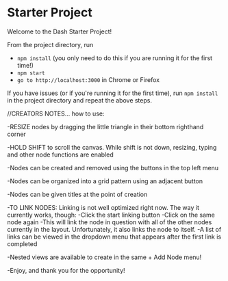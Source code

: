 # Starter Project

Welcome to the Dash Starter Project!

From the project directory, run
* `npm install` (you only need to do this if you are running it for the first time!)
* `npm start`
* `go to http://localhost:3000` in Chrome or Firefox

If you have issues (or if you're running it for the first time), run `npm install` in the project directory and repeat the above steps.

//CREATORS NOTES... how to use:

-RESIZE nodes by dragging the little triangle in their bottom righthand corner

-HOLD SHIFT to scroll the canvas. While shift is not down, resizing, typing and other node functions are enabled

-Nodes can be created and removed using the buttons in the top left menu

-Nodes can be organized into a grid pattern using an adjacent button

-Nodes can be given titles at the point of creation

-TO LINK NODES: Linking is not well optimized right now. The way it currently works, though:
    -Click the start linking button
    -Click on the same node again
    -This will link the node in question with all of the other nodes currently in the layout. Unfortunately, it also links
    the node to itself.
    -A list of links can be viewed in the dropdown menu that appears after the first link is completed

-Nested views are available to create in the same + Add Node menu!

-Enjoy, and thank you for the opportunity!
